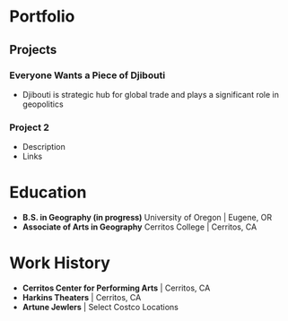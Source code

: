 # Portfolio

## Projects
### Everyone Wants a Piece of Djibouti
- Djibouti is strategic hub for global trade and plays a significant role in geopolitics

### Project 2
- Description
- Links

# Education
- **B.S. in Geography (in progress)** University of Oregon | Eugene, OR
- **Associate of Arts in Geography** Cerritos College | Cerritos, CA

# Work History
- **Cerritos Center for Performing Arts** | Cerritos, CA
- **Harkins Theaters** | Cerritos, CA
- **Artune Jewlers** | Select Costco Locations
